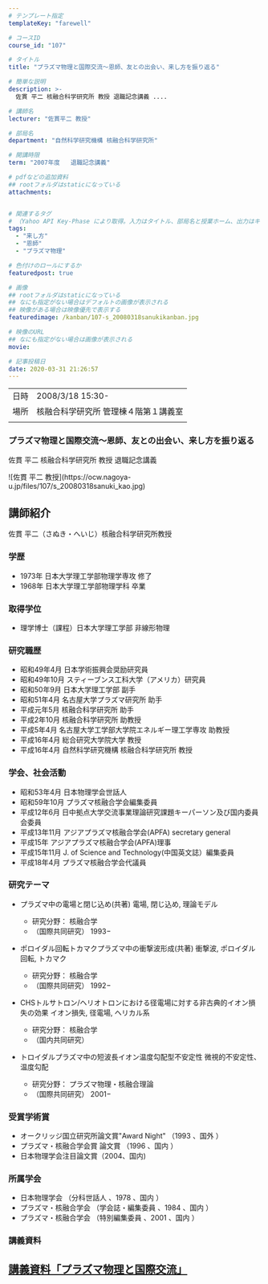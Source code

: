 ```yaml
---
# テンプレート指定
templateKey: "farewell"

# コースID
course_id: "107"

# タイトル
title: "プラズマ物理と国際交流〜恩師、友との出会い、来し方を振り返る"

# 簡単な説明
description: >-
  佐貫 平二 核融合科学研究所 教授 退職記念講義 ....

# 講師名
lecturer: "佐貫平二 教授"

# 部局名
department: "自然科学研究機構 核融合科学研究所"

# 開講時限
term: "2007年度	退職記念講義"

# pdfなどの追加資料
## rootフォルダはstaticになっている
attachments:


# 関連するタグ
# （Yahoo API Key-Phase により取得。入力はタイトル、部局名と授業ホーム、出力はキーフレーズ（tags））
tags:
  - "来し方"
  - "恩師"
  - "プラズマ物理"

# 色付けのロールにするか
featuredpost: true

# 画像
## rootフォルダはstaticになっている
## なにも指定がない場合はデフォルトの画像が表示される
## 映像がある場合は映像優先で表示する
featuredimage: /kanban/107-s_20080318sanukikanban.jpg

# 映像のURL
## なにも指定がない場合は画像が表示される
movie: 

# 記事投稿日
date: 2020-03-31 21:26:57
---
```


|   |   |
|---|---|
| 日時 | 2008/3/18  15:30- |
| 場所 | 核融合科学研究所 管理棟４階第１講義室 |
|   |   |


### プラズマ物理と国際交流〜恩師、友との出会い、来し方を振り返る

佐貫 平二 核融合科学研究所 教授 退職記念講義


<p>
![佐貫 平二 教授](https://ocw.nagoya-u.jp/files/107/s_20080318sanuki_kao.jpg) 
</p>

<h2>講師紹介</h2>
<p>
佐貫 平二（さぬき・へいじ）核融合科学研究所教授
</p>

<h3>学歴</h3>
<ul>
<li>1973年 日本大学理工学部物理学専攻 修了</li>
<li>1968年 日本大学理工学部物理学科 卒業</li>
</ul>

<h3>取得学位</h3>
<ul>
<li>理学博士（課程）日本大学理工学部 非線形物理</li>
</ul>

<h3>研究職歴</h3>
<ul>
<li>昭和49年4月   日本学術振興会奨励研究員</li>
<li>昭和49年10月 スティーブンス工科大学（アメリカ）研究員</li>
<li>昭和50年9月   日本大学理工学部 副手</li>
<li>昭和51年4月   名古屋大学プラズマ研究所 助手</li>
<li>平成元年5月    核融合科学研究所 助手</li>
<li>平成2年10月   核融合科学研究所 助教授</li>
<li>平成5年4月     名古屋大学工学部大学院エネルギー理工学専攻 助教授</li>
<li>平成16年4月   総合研究大学院大学 教授</li>
<li>平成16年4月   自然科学研究機構 核融合科学研究所 教授</li>
</ul>

<h3>学会、社会活動</h3>
<ul>
<li>昭和53年4月    日本物理学会世話人</li>
<li>昭和59年10月  プラズマ核融合学会編集委員</li>
<li>平成12年6月    日中拠点大学交流事業理論研究課題キーパーソン及び国内委員会委員</li>
<li>平成13年11月  アジアプラズマ核融合学会(APFA) secretary general</li>
<li>平成15年          アジアプラズマ核融合学会(APFA)理事</li>
<li>平成15年11月   J. of Science and Technology(中国英文誌）編集委員</li>
<li>平成18年4月    プラズマ核融合学会代議員</li>
</ul>

### 研究テーマ

- プラズマ中の電場と閉じ込め(共著) 電場, 閉じ込め, 理論モデル
	- 研究分野： 核融合学
	- （国際共同研究） 1993−

- ポロイダル回転トカマクプラズマ中の衝撃波形成(共著) 衝撃波, ポロイダル回転, トカマク
	- 研究分野： 核融合学
	- （国際共同研究） 1992−

- CHSトルサトロン/ヘリオトロンにおける径電場に対する非古典的イオン損失の効果 イオン損失, 径電場, ヘリカル系
	- 研究分野： 核融合学
	- （国内共同研究）

- トロイダルプラズマ中の短波長イオン温度勾配型不安定性 微視的不安定性、温度勾配
	- 研究分野： プラズマ物理・核融合理論
	- （国際共同研究） 2001−

<h3>受賞学術賞</h3>
<ul>
<li>オークリッジ国立研究所論文賞"Award Night" （1993 、国外 ）</li>
<li>プラズマ・核融合学会賞 論文賞 （1996 、国内 ）</li>
<li>日本物理学会注目論文賞（2004、国内)</li>
</ul>

<h3>所属学会</h3>
<ul>
<li>日本物理学会 （分科世話人 、1978 、国内 ）</li>
<li>プラズマ・核融合学会 （学会誌・編集委員 、1984 、国内 ）</li>
<li>プラズマ・核融合学会 （特別編集委員 、2001 、国内 ）</li>
</ul>





### 講義資料

[講義資料「プラズマ物理と国際交流」](https://ocw.nagoya-u.jp/files/107/sanuki_lect.pdf) 
-----